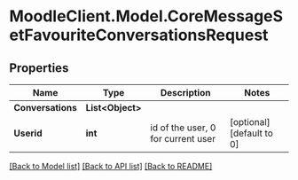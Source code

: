 # MoodleClient.Model.CoreMessageSetFavouriteConversationsRequest

## Properties

Name | Type | Description | Notes
------------ | ------------- | ------------- | -------------
**Conversations** | **List&lt;Object&gt;** |  | 
**Userid** | **int** | id of the user, 0 for current user | [optional] [default to 0]

[[Back to Model list]](../README.md#documentation-for-models) [[Back to API list]](../README.md#documentation-for-api-endpoints) [[Back to README]](../README.md)

